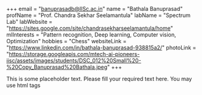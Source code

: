 +++
email = "banuprasadb@IISc.ac.in"
name = "Bathala Banuprasad"
profName = "Prof. Chandra Sekhar Seelamantula"
labName = "Spectrum Lab"
labWebsite = "https://sites.google.com/site/chandrasekharseelamantula/home"
mlInterests = "Pattern recognition, Deep learning, Computer vision, Optimization"
hobbies = "Chess"
websiteLink = "https://www.linkedin.com/in/bathala-banuprasad-938815a2/"
photoLink = "https://storage.googleapis.com/mtech-ai-pioneers-iisc/assets/images/students/DSC_012%20Small%20-%20Copy_Banuprasad%20Bathala.jpeg"
+++

This is some placeholder text. Please fill your required text here. You may use html tags